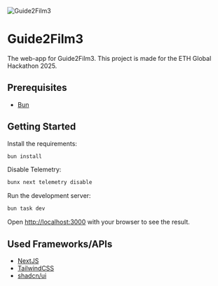 ![Guide2Film3](/public/guide2film3.gif)

# Guide2Film3

The web-app for Guide2Film3. This project is made for the ETH Global Hackathon 2025.

## Prerequisites
- [Bun](https://bun.com/)

## Getting Started

Install the requirements:
```bash
bun install
```

Disable Telemetry:
```bash
bunx next telemetry disable
```

Run the development server:

```bash
bun task dev
```


Open [http://localhost:3000](http://localhost:3000) with your browser to see the result.

## Used Frameworks/APIs

- [NextJS](https://nextjs.org/)
- [TailwindCSS](https://tailwindcss.com/)
- [shadcn/ui](https://ui.shadcn.com)

